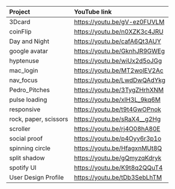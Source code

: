 <!-- @format -->

| Project               | YouTube link                 |
| :-------------------- | :--------------------------- |
| 3Dcard                | https://youtu.be/gV-ez0FUVLM |
| coinFlip              | https://youtu.be/n0XZK3c4JRU |
| Day and Night         | https://youtu.be/cafA6Qt3AUY |
| google avatar         | https://youtu.be/GknhJR9GWEg |
| hyptenuse             | https://youtu.be/wiUx2d5oJGg |
| mac_login             | https://youtu.be/MT2wolEV2Ac |
| nav_focus             | https://youtu.be/LwdDwQAdYkg |
| Pedro_Pitches         | https://youtu.be/3TygZHrhXNM |
| pulse loading         | https://youtu.be/xIH3L_9kq6M |
| responsive            | https://youtu.be/t9t4GwOPnok |
| rock, paper, scissors | https://youtu.be/sRaX4__g2Hg |
| scroller              | https://youtu.be/rj4O08hA80E |
| social proof          | https://youtu.be/p4Oyy6r3p1o |
| spinning circle       | https://youtu.be/HfagxnMUt8Q |
| split shadow          | https://youtu.be/gQmyzqKdryk |
| spotify UI            | https://youtu.be/K9t8q2QQuT4 |
| User Design Profile   | https://youtu.be/tDb3SebLhTM |
